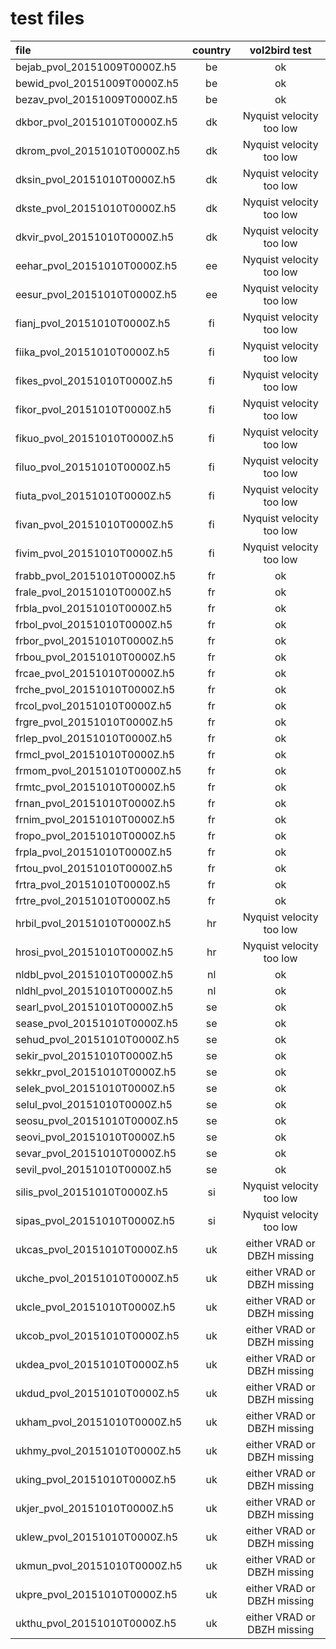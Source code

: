 # test files

|file | country | vol2bird test |
|:----|:-------:|:-------------:|
|bejab_pvol_20151009T0000Z.h5 | be | ok |
|bewid_pvol_20151009T0000Z.h5 | be | ok |
|bezav_pvol_20151009T0000Z.h5 | be | ok |
|dkbor_pvol_20151010T0000Z.h5 | dk | Nyquist velocity too low |
|dkrom_pvol_20151010T0000Z.h5 | dk | Nyquist velocity too low |
|dksin_pvol_20151010T0000Z.h5 | dk | Nyquist velocity too low |
|dkste_pvol_20151010T0000Z.h5 | dk | Nyquist velocity too low |
|dkvir_pvol_20151010T0000Z.h5 | dk | Nyquist velocity too low |
|eehar_pvol_20151010T0000Z.h5 | ee | Nyquist velocity too low |
|eesur_pvol_20151010T0000Z.h5 | ee | Nyquist velocity too low |
|fianj_pvol_20151010T0000Z.h5 | fi | Nyquist velocity too low |
|fiika_pvol_20151010T0000Z.h5 | fi | Nyquist velocity too low |
|fikes_pvol_20151010T0000Z.h5 | fi | Nyquist velocity too low |
|fikor_pvol_20151010T0000Z.h5 | fi | Nyquist velocity too low |
|fikuo_pvol_20151010T0000Z.h5 | fi | Nyquist velocity too low |
|filuo_pvol_20151010T0000Z.h5 | fi | Nyquist velocity too low |
|fiuta_pvol_20151010T0000Z.h5 | fi | Nyquist velocity too low |
|fivan_pvol_20151010T0000Z.h5 | fi | Nyquist velocity too low |
|fivim_pvol_20151010T0000Z.h5 | fi | Nyquist velocity too low |
|frabb_pvol_20151010T0000Z.h5 | fr | ok |
|frale_pvol_20151010T0000Z.h5 | fr | ok |
|frbla_pvol_20151010T0000Z.h5 | fr | ok |
|frbol_pvol_20151010T0000Z.h5 | fr | ok |
|frbor_pvol_20151010T0000Z.h5 | fr | ok |
|frbou_pvol_20151010T0000Z.h5 | fr | ok |
|frcae_pvol_20151010T0000Z.h5 | fr | ok |
|frche_pvol_20151010T0000Z.h5 | fr | ok |
|frcol_pvol_20151010T0000Z.h5 | fr | ok |
|frgre_pvol_20151010T0000Z.h5 | fr | ok |
|frlep_pvol_20151010T0000Z.h5 | fr | ok |
|frmcl_pvol_20151010T0000Z.h5 | fr | ok |
|frmom_pvol_20151010T0000Z.h5 | fr | ok |
|frmtc_pvol_20151010T0000Z.h5 | fr | ok |
|frnan_pvol_20151010T0000Z.h5 | fr | ok |
|frnim_pvol_20151010T0000Z.h5 | fr | ok |
|fropo_pvol_20151010T0000Z.h5 | fr | ok |
|frpla_pvol_20151010T0000Z.h5 | fr | ok |
|frtou_pvol_20151010T0000Z.h5 | fr | ok |
|frtra_pvol_20151010T0000Z.h5 | fr | ok |
|frtre_pvol_20151010T0000Z.h5 | fr | ok |
|hrbil_pvol_20151010T0000Z.h5 | hr | Nyquist velocity too low |
|hrosi_pvol_20151010T0000Z.h5 | hr | Nyquist velocity too low |
|nldbl_pvol_20151010T0000Z.h5 | nl | ok |
|nldhl_pvol_20151010T0000Z.h5 | nl | ok |
|searl_pvol_20151010T0000Z.h5 | se | ok |
|sease_pvol_20151010T0000Z.h5 | se | ok |
|sehud_pvol_20151010T0000Z.h5 | se | ok |
|sekir_pvol_20151010T0000Z.h5 | se | ok |
|sekkr_pvol_20151010T0000Z.h5 | se | ok |
|selek_pvol_20151010T0000Z.h5 | se | ok |
|selul_pvol_20151010T0000Z.h5 | se | ok |
|seosu_pvol_20151010T0000Z.h5 | se | ok |
|seovi_pvol_20151010T0000Z.h5 | se | ok |
|sevar_pvol_20151010T0000Z.h5 | se | ok |
|sevil_pvol_20151010T0000Z.h5 | se | ok |
|silis_pvol_20151010T0000Z.h5 | si | Nyquist velocity too low |
|sipas_pvol_20151010T0000Z.h5 | si | Nyquist velocity too low |
|ukcas_pvol_20151010T0000Z.h5 | uk | either VRAD or DBZH missing |
|ukche_pvol_20151010T0000Z.h5 | uk | either VRAD or DBZH missing |
|ukcle_pvol_20151010T0000Z.h5 | uk | either VRAD or DBZH missing |
|ukcob_pvol_20151010T0000Z.h5 | uk | either VRAD or DBZH missing |
|ukdea_pvol_20151010T0000Z.h5 | uk | either VRAD or DBZH missing |
|ukdud_pvol_20151010T0000Z.h5 | uk | either VRAD or DBZH missing |
|ukham_pvol_20151010T0000Z.h5 | uk | either VRAD or DBZH missing |
|ukhmy_pvol_20151010T0000Z.h5 | uk | either VRAD or DBZH missing |
|uking_pvol_20151010T0000Z.h5 | uk | either VRAD or DBZH missing |
|ukjer_pvol_20151010T0000Z.h5 | uk | either VRAD or DBZH missing |
|uklew_pvol_20151010T0000Z.h5 | uk | either VRAD or DBZH missing |
|ukmun_pvol_20151010T0000Z.h5 | uk | either VRAD or DBZH missing |
|ukpre_pvol_20151010T0000Z.h5 | uk | either VRAD or DBZH missing |
|ukthu_pvol_20151010T0000Z.h5 | uk | either VRAD or DBZH missing |

